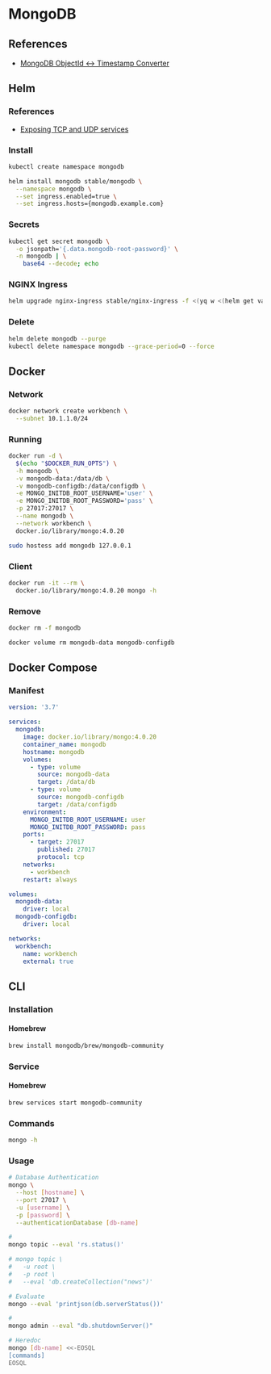 # MongoDB

<!--
https://www.linkedin.com/learning/nosql-essential-training/
https://www.linkedin.com/learning/learning-mongodb/
-->

## References

- [MongoDB ObjectId ↔ Timestamp Converter](https://steveridout.github.io/mongo-object-time/)

## Helm

### References

- [Exposing TCP and UDP services](https://github.com/kubernetes/ingress-nginx/blob/master/docs/user-guide/exposing-tcp-udp-services.md)

### Install

```sh
kubectl create namespace mongodb
```

```sh
helm install mongodb stable/mongodb \
  --namespace mongodb \
  --set ingress.enabled=true \
  --set ingress.hosts={mongodb.example.com}
```

### Secrets

```sh
kubectl get secret mongodb \
  -o jsonpath='{.data.mongodb-root-password}' \
  -n mongodb | \
    base64 --decode; echo
```

### NGINX Ingress

```sh
helm upgrade nginx-ingress stable/nginx-ingress -f <(yq w <(helm get values nginx-ingress) tcp.27017 mongodb/mongodb:27017)
```

### Delete

```sh
helm delete mongodb --purge
kubectl delete namespace mongodb --grace-period=0 --force
```

<!-- ```sh
helm get values nginx-ingress > ./current-values.yaml
```

Adjust `^tcp: ` value:

```sh
vim ./current-values.yaml
```

```sh
helm upgrade nginx-ingress stable/nginx-ingress -f ./current-values.yaml
```

```sh
rm ./current-values.yaml
``` -->

## Docker

### Network

```sh
docker network create workbench \
  --subnet 10.1.1.0/24
```

### Running

```sh
docker run -d \
  $(echo "$DOCKER_RUN_OPTS") \
  -h mongodb \
  -v mongodb-data:/data/db \
  -v mongodb-configdb:/data/configdb \
  -e MONGO_INITDB_ROOT_USERNAME='user' \
  -e MONGO_INITDB_ROOT_PASSWORD='pass' \
  -p 27017:27017 \
  --name mongodb \
  --network workbench \
  docker.io/library/mongo:4.0.20
```

```sh
sudo hostess add mongodb 127.0.0.1
```

### Client

```sh
docker run -it --rm \
  docker.io/library/mongo:4.0.20 mongo -h
```

### Remove

```sh
docker rm -f mongodb

docker volume rm mongodb-data mongodb-configdb
```

## Docker Compose

### Manifest

```yaml
version: '3.7'

services:
  mongodb:
    image: docker.io/library/mongo:4.0.20
    container_name: mongodb
    hostname: mongodb
    volumes:
      - type: volume
        source: mongodb-data
        target: /data/db
      - type: volume
        source: mongodb-configdb
        target: /data/configdb
    environment:
      MONGO_INITDB_ROOT_USERNAME: user
      MONGO_INITDB_ROOT_PASSWORD: pass
    ports:
      - target: 27017
        published: 27017
        protocol: tcp
    networks:
      - workbench
    restart: always

volumes:
  mongodb-data:
    driver: local
  mongodb-configdb:
    driver: local

networks:
  workbench:
    name: workbench
    external: true
```

## CLI

### Installation

#### Homebrew

```sh
brew install mongodb/brew/mongodb-community
```

### Service

#### Homebrew

```sh
brew services start mongodb-community
```

### Commands

```sh
mongo -h
```

### Usage

```sh
# Database Authentication
mongo \
  --host [hostname] \
  --port 27017 \
  -u [username] \
  -p [password] \
  --authenticationDatabase [db-name]

#
mongo topic --eval 'rs.status()'

# mongo topic \
#   -u root \
#   -p root \
#   --eval 'db.createCollection("news")'

# Evaluate
mongo --eval 'printjson(db.serverStatus())'

#
mongo admin --eval "db.shutdownServer()"

# Heredoc
mongo [db-name] <<-EOSQL
[commands]
EOSQL
```
